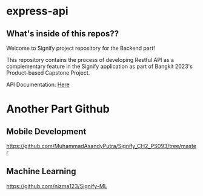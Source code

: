 # express-api
## What's inside of this repos??

Welcome to Signify project repository for the Backend part! 

This repository contains the process of developing Restful API as a complementary feature in the Signify application as part of Bangkit 2023's Product-based Capstone Project.

API Documentation: [Here](https://dune-chimpanzee-a81.notion.site/API-Documentation-fa082f00b7114db8a086a498999c507f)


# Another Part Github

## Mobile Development 
https://github.com/MuhammadAsandyPutra/Signify_CH2_PS093/tree/master

## Machine Learning
https://github.com/nizma123/Signify-ML

